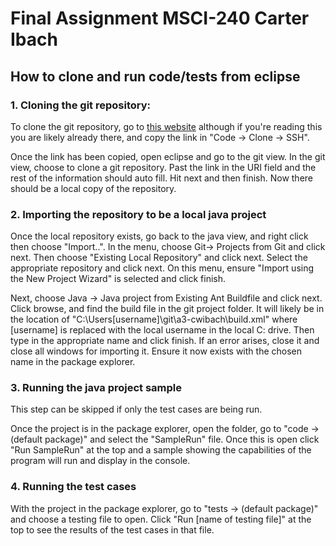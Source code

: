 # Final Assignment MSCI-240 Carter Ibach

## How to clone and run code/tests from eclipse

### 1. Cloning the git repository:
	
To clone the git repository, go to 
[this website](https://github.com/cwibach/afinal-cwibach-MSCI240)
 although if you're reading this you are likely already there,
 and copy the link in "Code -> Clone -> SSH". 

Once the link has been copied, open eclipse and go to the git view. In the
git view, choose to clone a git repository. Past the link in the URI field
and the rest of the information should auto fill. Hit next and then finish.
Now there should be a local copy of the repository.

### 2. Importing the repository to be a local java project

Once the local repository exists, go back to the java view, and right click
then choose "Import..". In the menu, choose Git-> Projects from Git and click
next. Then choose "Existing Local Repository" and click next. Select the 
appropriate repository and click next. On this menu, ensure "Import using the 
New Project Wizard" is selected and click finish. 

Next, choose Java -> Java project from Existing Ant Buildfile and click next.
Click browse, and find the build file in the git project folder. It will likely
be in the location of "C:\Users\[username]\git\a3-cwibach\build.xml" where
[username] is replaced with the local username in the local C: drive. Then
type in the appropriate name and click finish. If an error arises, close it and
close all windows for importing it. Ensure it now exists with the chosen name
in the package explorer.

### 3. Running the java project sample

This step can be skipped if only the test cases are being run.

Once the project is in the package explorer, open the folder, go to 
"code -> (default package)" and select the "SampleRun" file. Once this is open
click "Run SampleRun" at the top and a sample showing the capabilities of the 
program will run and display in the console.

### 4. Running the test cases

With the project in the package explorer, go to "tests -> (default package)" 
and choose a testing file to open. Click "Run [name of testing file]" at the 
top to see the results of the test cases in that file. 


